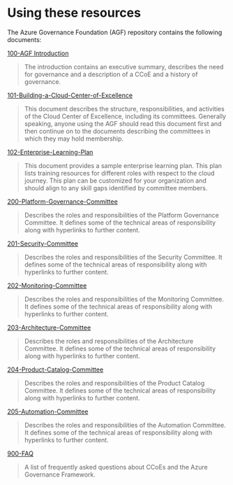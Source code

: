 Using these resources
=====================

The Azure Governance Foundation (AGF) repository contains the following
documents:

[100-AGF
Introduction](https://github.com/gosson/azure-governance-foundations/blob/master/AGF/100-AGF%20Introduction.md)

>   The introduction contains an executive summary, describes the need for
>   governance and a description of a CCoE and a history of governance.

[101-Building-a-Cloud-Center-of-Excellence](https://github.com/gosson/azure-governance-foundations/blob/master/AGF/101-Building-a-Cloud-Center-of-Excellence.md)

>   This document describes the structure, responsibilities, and activities of
>   the Cloud Center of Excellence, including its committees. Generally
>   speaking, anyone using the AGF should read this document first and then
>   continue on to the documents describing the committees in which they may
>   hold membership.

[102-Enterprise-Learning-Plan](https://github.com/gosson/azure-governance-foundations/blob/master/AGF/10https:/github.com/gosson/azure-governance-foundations/blob/master/AGF/102https:/github.com/gosson/azure-governance-foundations/blob/master/AGF/102-Enterprise-Learning-Plan.md-Enterprise-Learning-Plan.md2-Enterprise-Learning-Plan.md)

>   This document provides a sample enterprise learning plan. This plan lists
>   training resources for different roles with respect to the cloud journey.
>   This plan can be customized for your organization and should align to any
>   skill gaps identified by committee members.

[200-Platform-Governance-Committee](https://github.com/gosson/azure-governance-foundations/blob/master/AGF/200-Platform-Governance-Committee.md)

>   Describes the roles and responsibilities of the Platform Governance
>   Committee. It defines some of the technical areas of responsibility along
>   with hyperlinks to further content.

[201-Security-Committee](https://github.com/gosson/azure-governance-foundations/blob/master/AGF/201-Security-Committee.md)

>   Describes the roles and responsibilities of the Security Committee. It
>   defines some of the technical areas of responsibility along with hyperlinks
>   to further content.

[202-Monitoring-Committee](https://github.com/gosson/azure-governance-foundations/blob/master/AGF/202-Monitoring-Committee.md)

>   Describes the roles and responsibilities of the Monitoring Committee. It
>   defines some of the technical areas of responsibility along with hyperlinks
>   to further content.

[203-Architecture-Committee](https://github.com/gosson/azure-governance-foundations/blob/master/AGF/203-Architecture-Committee.md)

>   Describes the roles and responsibilities of the Architecture Committee. It
>   defines some of the technical areas of responsibility along with hyperlinks
>   to further content.

[204-Product-Catalog-Committee](https://github.com/gosson/azure-governance-foundations/blob/master/AGF/204-Product-Catalog-Committee.md)

>   Describes the roles and responsibilities of the Product Catalog Committee.
>   It defines some of the technical areas of responsibility along with
>   hyperlinks to further content.

[205-Automation-Committee](https://github.com/gosson/azure-governance-foundations/blob/master/AGF/205-Automation-Committee.md)

>   Describes the roles and responsibilities of the Automation Committee. It
>   defines some of the technical areas of responsibility along with hyperlinks
>   to further content.

[900-FAQ](https://github.com/gosson/azure-governance-foundations/blob/master/AGF/900-FAQ.md)

>   A list of frequently asked questions about CCoEs and the Azure Governance
>   Framework.
